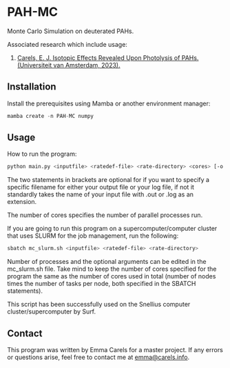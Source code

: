 # PAH-MC

Monte Carlo Simulation on deuterated PAHs.

Associated research which include usage:

1. [Carels, E. J. Isotopic Effects Revealed Upon Photolysis of PAHs. (Universiteit van Amsterdam, 2023).](https://scripties.uba.uva.nl/search?id=record_53847)

## Installation

Install the prerequisites using Mamba or another environment manager:

```python
mamba create -n PAH-MC numpy
```

## Usage

How to run the program:

```bash
python main.py <inputfile> <ratedef-file> <rate-directory> <cores> [-o <output>] [-l <log>]
```

The two statements in brackets are optional for if you want to specify a specific filename for either your output file or your log file, if not it standardly takes the name of your input file with .out or .log as an extension.

The number of cores specifies the number of parallel processes run.

If you are going to run this program on a supercomputer/computer cluster that uses SLURM for the job management, run the following:

```bash
sbatch mc_slurm.sh <inputfile> <ratedef-file> <rate-directory>
```

Number of processes and the optional arguments can be edited in the mc_slurm.sh file. Take mind to keep the number of cores specified for the program the same as the number of cores used in total (number of nodes times the number of tasks per node, both specified in the SBATCH statements).

This script has been successfully used on the Snellius computer cluster/supercomputer by Surf.

## Contact

This program was written by Emma Carels for a master project. If any errors or questions arise, feel free to contact me at emma@carels.info.
